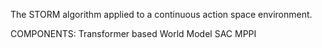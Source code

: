 The STORM algorithm applied to a continuous action space environment.

COMPONENTS:
Transformer based World Model
SAC
MPPI
